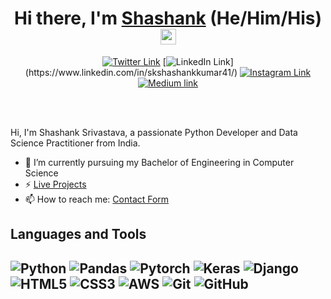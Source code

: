 <div align="center">
  <h1>Hi there, I'm <a href="https://twitter.com/shashankkumar25" target="_blank">Shashank</a> (He/Him/His) <img src="https://media.giphy.com/media/hvRJCLFzcasrR4ia7z/giphy.gif" width="25px"> </h1>
</div>
<div align="center">

[![Twitter Link](https://img.shields.io/twitter/follow/shashankkumar25?color=1DA1F2&label=%40shashankkumar25&logo=Twitter&style=flat)](https://twitter.com/shashankkumar25)
[![LinkedIn Link](https://img.shields.io/badge/linkedin/in/skshashankkumar41%20-%230077B5.svg?&style=flat&logo=linkedin&logoColor=white")](https://www.linkedin.com/in/skshashankkumar41/)
[![Instagram Link](https://img.shields.io/badge/instagram.com/i&#95shashank25%20-%23E4405F.svg?&style=flat&logo=Instagram&logoColor=white)](https://www.instagram.com/i_shashank25/)
[![Medium link](https://img.shields.io/badge/-medium.com/@skshashankkumar41-black.svg?&style=flat&logo=medium&logoColor=white)](https://medium.com/@skshashankkumar41)
</div>

<br />
<br />

Hi, I'm Shashank Srivastava, a passionate Python Developer and Data Science Practitioner from India.

- 🔭 I’m currently pursuing my Bachelor of Engineering in Computer Science
- ⚡ [Live Projects](https://skshashankkumar41.github.io/)
- 📫 How to reach me: [Contact Form](https://skshashankkumar41.github.io./contact_form/contact.html)

<h2>Languages and Tools<h2>

![Python](https://img.shields.io/badge/-Python-1F425F?style=flat-square&logo=python&logoColor=white)
![Pandas](https://img.shields.io/badge/-Pandas-150458?style=flat-square&logo=pandas&logoColor=white)
![Pytorch](https://img.shields.io/badge/-PyTorch-EE4C2C?style=flat-square&logo=pytorch&logoColor=white)
![Keras](https://img.shields.io/badge/-Keras-D00000?style=flat-square&logo=keras&logoColor=white)
![Django](http://img.shields.io/badge/-Django-0C4B33?style=flat-square&logo=django&logoColor=white)
![HTML5](https://img.shields.io/badge/-HTML5-E34F26?style=flat-square&logo=html5&logoColor=white)
![CSS3](https://img.shields.io/badge/-CSS3-1572B6?style=flat-square&logo=css3)
![AWS](http://img.shields.io/badge/-AWS-232F3E?style=flat-square&logo=amazon-aws&logoColor=white)
![Git](https://img.shields.io/badge/-Git-black?style=flat-square&logo=git&logoColor=white)
![GitHub](https://img.shields.io/badge/-GitHub-181717?style=flat-square&logo=github&logoColor=white)
<!--
<code><img height="20" src="https://img.icons8.com/color/48/000000/python.png"/></code>
<code><img height="20" src="https://upload.wikimedia.org/wikipedia/commons/thumb/a/ae/Keras_logo.svg/512px-Keras_logo.svg.png"></code>
<code><img height="20" src="https://api.iconify.design/logos:pytorch.svg"></code>
<code><img height="20" src="https://api.iconify.design/logos-opencv.svg"></code>
<code><img height="20" src="https://api.iconify.design/logos:django.svg"></code>
<code><img height="20" src="https://img.icons8.com/color/48/000000/amazon-web-services.png"/></code>
-->
<!--
<br>
<details>
  <summary>:zap: <b>Github Stats</b></summary>
 <a href="https://github.com/skshashankkumar41/skshashankkumar41">
  <img align="center" src="https://github-readme-stats.vercel.app/api/top-langs/?username=skshashankkumar41&hide=java,html&title_color=ffffff&text_color=c9cacc&icon_color=2bbc8a&bg_color=1d1f21" />
</details>
<br>
-->
<!--
**My GitHub Stats:**
<a href="https://github.com/skshashankkumar41/skshashankkumar41">
  <img align="center" src="https://github-readme-stats.vercel.app/api/top-langs/?username=skshashankkumar41&hide=java,html&title_color=ffffff&text_color=c9cacc&icon_color=2bbc8a&bg_color=1d1f21" />
</a>
-->

